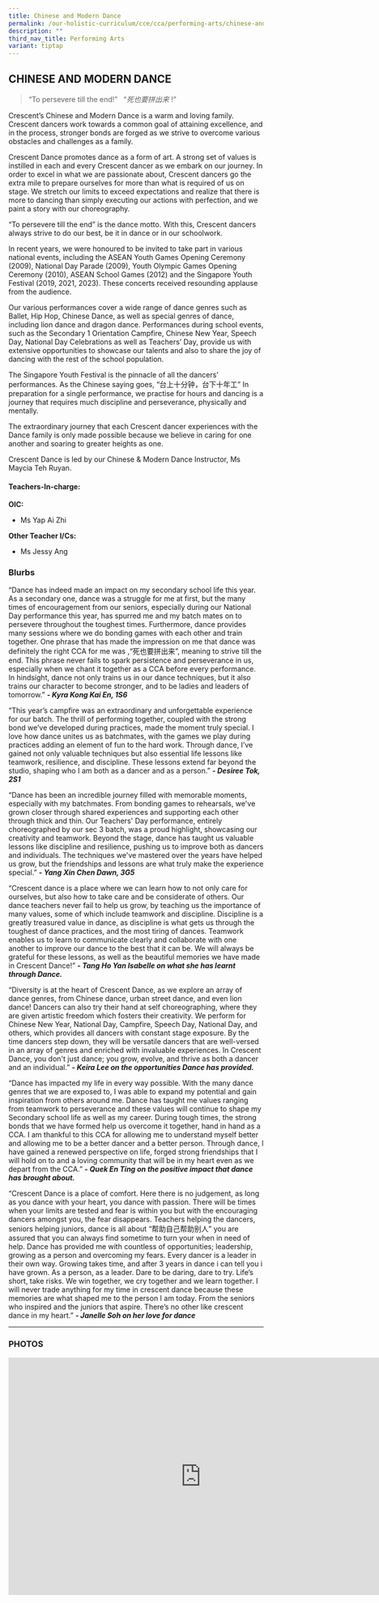 ```yaml
---
title: Chinese and Modern Dance
permalink: /our-holistic-curriculum/cce/cca/performing-arts/chinese-and-modern-dance/
description: ""
third_nav_title: Performing Arts
variant: tiptap
---
```

<h2><strong>CHINESE AND MODERN DANCE</strong></h2>
<p></p>
<blockquote>
<p>“To persevere till the end!”&nbsp; &nbsp;“<em>死也要拼出来</em> !”</p>
</blockquote>
<p>Crescent’s Chinese and Modern Dance is a warm and loving family. Crescent
dancers work towards a common goal of attaining excellence, and in the
process, stronger bonds are forged as we strive to overcome various obstacles
and challenges as a family.</p>
<p>Crescent Dance promotes dance as a form of art. A strong set of values
is instilled in each and every Crescent dancer as we embark on our journey.
In order to excel in what we are passionate about, Crescent dancers go
the extra mile to prepare ourselves for more than what is required of us
on stage. We stretch our limits to exceed expectations and realize that
there is more to dancing than simply executing our actions with perfection,
and we paint a story with our choreography.</p>
<p>“To persevere till the end” is the dance motto. With this, Crescent dancers
always strive to do our best, be it in dance or in our schoolwork.</p>
<p>In recent years, we were honoured to be invited to take part in various
national events, including the ASEAN Youth Games Opening Ceremony (2009),
National Day Parade (2009), Youth Olympic Games Opening Ceremony (2010),
ASEAN School Games (2012) and the Singapore Youth Festival (2019, 2021,
2023). These concerts received resounding applause from the audience.</p>
<p>Our various performances cover a wide range of dance genres such as Ballet,
Hip Hop, Chinese Dance, as well as special genres of dance, including lion
dance and dragon dance. Performances during school events, such as the
Secondary 1 Orientation Campfire, Chinese New Year, Speech Day, National
Day Celebrations as well as Teachers’ Day, provide us with extensive opportunities
to showcase our talents and also to share the joy of dancing with the rest
of the school population.</p>
<p>The Singapore Youth Festival is the pinnacle of all the dancers’ performances.
As the Chinese saying goes, “台上十分钟，台下十年工” In preparation for a single performance,
we practise for hours and dancing is a journey that requires much discipline
and perseverance, physically and mentally.</p>
<p>The extraordinary journey that each Crescent dancer experiences with the
Dance family is only made possible because we believe in caring for one
another and soaring to greater heights as one.</p>
<p>Crescent Dance is led by our Chinese &amp; Modern Dance Instructor, Ms
Maycia Teh Ruyan.</p>
<h4><strong>Teachers-In-charge:</strong></h4>
<p><strong>OIC:</strong>
</p>
<ul data-tight="true" class="tight">
<li>
<p>Ms Yap Ai Zhi</p>
</li>
</ul>
<p><strong>Other Teacher I/Cs:</strong>
</p>
<ul data-tight="true" class="tight">
<li>
<p>Ms Jessy Ang</p>
</li>
</ul>
<h3><strong>Blurbs</strong></h3>
<p>“Dance has indeed made an impact on my secondary school life this year.
As a secondary one, dance was a struggle for me at first, but the many
times of encouragement from our seniors, especially during our National
Day performance this year, has spurred me and my batch mates on to persevere
throughout the toughest times. Furthermore, dance provides many sessions
where we do bonding games with each other and train together. One phrase
that has made the impression on me that dance was definitely the right
CCA for me was ,“死也要拼出来”, meaning to strive till the end. This phrase never
fails to spark persistence and perseverance in us, especially when we chant
it together as a CCA before every performance. In hindsight, dance not
only trains us in our dance techniques, but it also trains our character
to become stronger, and to be ladies and leaders of tomorrow.” <strong><em>- Kyra Kong Kai En, 1S6</em></strong>
</p>
<p></p>
<p>“This year’s campfire was an extraordinary and unforgettable experience
for our batch. The thrill of performing together, coupled with the strong
bond we’ve developed during practices, made the moment truly special. I
love how dance unites us as batchmates, with the games we play during practices
adding an element of fun to the hard work. Through dance, I’ve gained not
only valuable techniques but also essential life lessons like teamwork,
resilience, and discipline. These lessons extend far beyond the studio,
shaping who I am both as a dancer and as a person.” <strong><em>- Desiree Tok, 2S1</em></strong>
</p>
<p></p>
<p>“Dance has been an incredible journey filled with memorable moments, especially
with my batchmates. From bonding games to rehearsals, we've grown closer
through shared experiences and supporting each other through thick and
thin. Our Teachers' Day performance, entirely choreographed by our sec
3 batch, was a proud highlight, showcasing our creativity and teamwork.
Beyond the stage, dance has taught us valuable lessons like discipline
and resilience, pushing us to improve both as dancers and individuals.
The techniques we've mastered over the years have helped us grow, but the
friendships and lessons are what truly make the experience special.” <strong><em>- Yang Xin Chen Dawn, 3G5</em></strong>
</p>
<p></p>
<p>“Crescent dance is a place where we can learn how to not only care for
ourselves, but also how to take care and be considerate of others. Our
dance teachers never fail to help us grow, by teaching us the importance
of many values, some of which include teamwork and discipline. Discipline
is a greatly treasured value in dance, as discipline is what gets us through
the toughest of dance practices, and the most tiring of dances. Teamwork
enables us to learn to communicate clearly and collaborate with one another
to improve our dance to the best that it can be. We will always be grateful
for these lessons, as well as the beautiful memories we have made in Crescent
Dance!” <strong><em>- Tang Ho Yan Isabelle on what she has learnt through Dance.</em></strong>
</p>
<p></p>
<p>“Diversity is at the heart of Crescent Dance, as we explore an array of
dance genres, from Chinese dance, urban street dance, and even lion dance!
Dancers can also try their hand at self choreographing, where they are
given artistic freedom which fosters their creativity. We perform for Chinese
New Year, National Day, Campfire, Speech Day, National Day, and others,
which provides all dancers with constant stage exposure. By the time dancers
step down, they will be versatile dancers that are well-versed in an array
of genres and enriched with invaluable experiences. In Crescent Dance,
you don't just dance; you grow, evolve, and thrive as both a dancer and
an individual.” <strong><em>- Keira Lee on the opportunities Dance has provided.</em></strong>
</p>
<p></p>
<p>“Dance has impacted my life in every way possible. With the many dance
genres that we are exposed to, I was able to expand my potential and gain
inspiration from others around me. Dance has taught me values ranging from
teamwork to perseverance and these values will continue to shape my Secondary
school life as well as my career. During tough times, the strong bonds
that we have formed help us overcome it together, hand in hand as a CCA.
I am thankful to this CCA for allowing me to understand myself better and
allowing me to be a better dancer and a better person. Through dance, I
have gained a renewed perspective on life, forged strong friendships that
I will hold on to and a loving community that will be in my heart even
as we depart from the CCA.” <strong><em>- Quek En Ting on the positive impact that dance has brought about.</em></strong>
</p>
<p></p>
<p>“Crescent Dance is a place of comfort. Here there is no judgement, as
long as you dance with your heart, you dance with passion. There will be
times when your limits are tested and fear is within you but with the encouraging
dancers amongst you, the fear disappears. Teachers helping the dancers,
seniors helping juniors, dance is all about “帮助自己帮助别人” you are assured
that you can always find sometime to turn your when in need of help. Dance
has provided me with countless of opportunities; leadership, growing as
a person and overcoming my fears. Every dancer is a leader in their own
way. Growing takes time, and after 3 years in dance i can tell you i have
grown. As a person, as a leader. Dare to be daring, dare to try. Life’s
short, take risks. We win together, we cry together and we learn together.
I will never trade anything for my time in crescent dance because these
memories are what shaped me to the person I am today. From the seniors
who inspired and the juniors that aspire. There’s no other like crescent
dance in my heart.” <strong><em>- Janelle Soh on her love for dance</em></strong>
</p>
<hr>
<h3><strong>PHOTOS</strong></h3>
<div class="iframe-wrapper">
<iframe height="469" width="760" allowfullscreen="true" frameborder="0" src="https://docs.google.com/presentation/d/e/2PACX-1vT-mlpNKOCuJA6p8EAASEFsJj-bXul3GnMn8-erdcnjfzg8kHpvlVW8FXX-5PXeeMfRlLVG8ur0Czlw/embed?start=true&amp;loop=true&amp;delayms=3000"></iframe>
</div>
<p></p>
